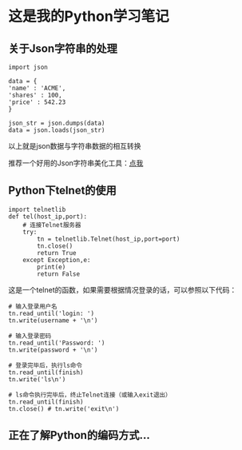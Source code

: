 # 这是我的Python学习笔记
## 关于Json字符串的处理

```
import json
 
data = {
'name' : 'ACME',
'shares' : 100,
'price' : 542.23
}
 
json_str = json.dumps(data)
data = json.loads(json_str)
```
以上就是json数据与字符串数据的相互转换

推荐一个好用的Json字符串美化工具：[点我](http://tools.jb51.net/code/json#home)

## Python下telnet的使用
```
import telnetlib
def tel(host_ip,port):
    # 连接Telnet服务器
    try:
        tn = telnetlib.Telnet(host_ip,port=port)
        tn.close()
        return True
    except Exception,e:
        print(e)
        return False
```
这是一个telnet的函数，如果需要根据情况登录的话，可以参照以下代码：
```
# 输入登录用户名
tn.read_until('login: ')
tn.write(username + '\n')

# 输入登录密码
tn.read_until('Password: ')
tn.write(password + '\n')

# 登录完毕后，执行ls命令
tn.read_until(finish)
tn.write('ls\n')

# ls命令执行完毕后，终止Telnet连接（或输入exit退出）
tn.read_until(finish)
tn.close() # tn.write('exit\n')
```

## 正在了解Python的编码方式...
